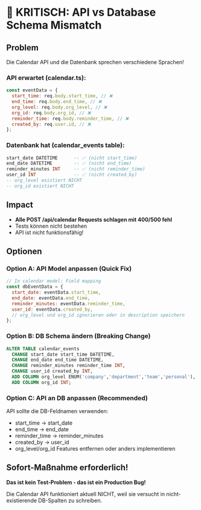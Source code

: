 # 🚨 KRITISCH: API vs Database Schema Mismatch

## Problem

Die Calendar API und die Datenbank sprechen verschiedene Sprachen!

### API erwartet (calendar.ts):

```javascript
const eventData = {
  start_time: req.body.start_time, // ❌
  end_time: req.body.end_time, // ❌
  org_level: req.body.org_level, // ❌
  org_id: req.body.org_id, // ❌
  reminder_time: req.body.reminder_time, // ❌
  created_by: req.user.id, // ❌
};
```

### Datenbank hat (calendar_events table):

```sql
start_date DATETIME      -- ✅ (nicht start_time)
end_date DATETIME        -- ✅ (nicht end_time)
reminder_minutes INT     -- ✅ (nicht reminder_time)
user_id INT              -- ✅ (nicht created_by)
-- org_level existiert NICHT
-- org_id existiert NICHT
```

## Impact

- **Alle POST /api/calendar Requests schlagen mit 400/500 fehl**
- Tests können nicht bestehen
- API ist nicht funktionsfähig!

## Optionen

### Option A: API Model anpassen (Quick Fix)

```javascript
// In calendar model: Field mapping
const dbEventData = {
  start_date: eventData.start_time,
  end_date: eventData.end_time,
  reminder_minutes: eventData.reminder_time,
  user_id: eventData.created_by,
  // org_level und org_id ignorieren oder in description speichern
};
```

### Option B: DB Schema ändern (Breaking Change)

```sql
ALTER TABLE calendar_events
  CHANGE start_date start_time DATETIME,
  CHANGE end_date end_time DATETIME,
  CHANGE reminder_minutes reminder_time INT,
  CHANGE user_id created_by INT,
  ADD COLUMN org_level ENUM('company','department','team','personal'),
  ADD COLUMN org_id INT;
```

### Option C: API an DB anpassen (Recommended)

API sollte die DB-Feldnamen verwenden:

- start_time → start_date
- end_time → end_date
- reminder_time → reminder_minutes
- created_by → user_id
- org_level/org_id Features entfernen oder anders implementieren

## Sofort-Maßnahme erforderlich!

**Das ist kein Test-Problem - das ist ein Production Bug!**

Die Calendar API funktioniert aktuell NICHT, weil sie versucht in nicht-existierende DB-Spalten zu schreiben.
